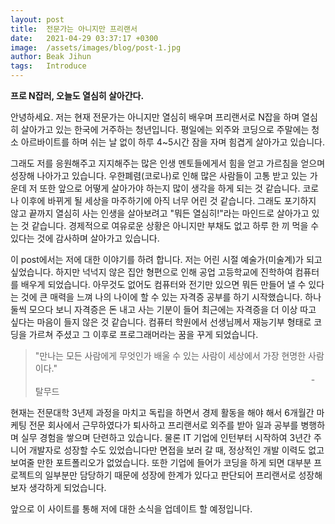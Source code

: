 ```yaml
---
layout: post
title:  전문가는 아니지만 프리랜서
date:   2021-04-29 03:37:17 +0300
image:  /assets/images/blog/post-1.jpg
author: Beak Jihun
tags:   Introduce
---
```


**프로 N잡러, 오늘도 열심히 살아간다.**

안녕하세요. 저는 현재 전문가는 아니지만 열심히 배우며 프리랜서로 N잡을 하며 열심히 살아가고 있는 한국에 거주하는 청년입니다. 평일에는 외주와 코딩으로 주말에는 청소 아르바이트를 하며 쉬는 날 없이 하루 4~5시간 잠을 자며 힘겹게 살아가고 있습니다.

그래도 저를 응원해주고 지지해주는 많은 인생 멘토들에게서 힘을 얻고 가르침을 얻으며 성장해 나아가고 있습니다. 우한폐렴(코로나)로 인해 많은 사람들이 고통 받고 있는 가운데 저 또한 앞으로 어떻게 살아가야 하는지 많이 생각을 하게 되는 것 같습니다. 코로나 이후에 바뀌게 될 세상을 마주하기에 아직 너무 어린 것 같습니다. 그래도 포기하지 않고 끝까지 열심히 사는 인생을 살아보려고 "뭐든 열심히!"라는 마인드로 살아가고 있는 것 같습니다. 경제적으로 여유로운 상황은 아니지만 부채도 없고 하루 한 끼 먹을 수 있다는 것에 감사하며 살아가고 있습니다.

이 post에서는 저에 대한 이야기를 하려 합니다. 저는 어린 시절 예술가(미술계)가 되고 싶었습니다. 하지만 넉넉지 않은 집안 형편으로 인해 공업 고등학교에 진학하여 컴퓨터를 배우게 되었습니다. 아무것도 없어도 컴퓨터와 전기만 있으면 뭐든 만들어 낼 수 있다는 것에 큰 매력을 느껴 나의 나이에 할 수 있는 자격증 공부를 하기 시작했습니다. 하나 둘씩 모으다 보니 자격증은 돈 내고 사는 기분이 들어 최근에는 자격증을 더 이상 따고 싶다는 마음이 들지 않은 것 같습니다. 컴퓨터 학원에서 선생님께서 재능기부 형태로 코딩을 가르쳐 주셨고 그 이후로 프로그래머라는 꿈을 꾸게 되었습니다.

> "만나는 모든 사람에게 무엇인가 배울 수 있는 사람이 세상에서 가장 현명한 사람이다."<br/>&nbsp; &nbsp; &nbsp; &nbsp; &nbsp; &nbsp; &nbsp; &nbsp; &nbsp; &nbsp; &nbsp; &nbsp; &nbsp; &nbsp; &nbsp; &nbsp; &nbsp; &nbsp; &nbsp; &nbsp; &nbsp; &nbsp; &nbsp; &nbsp; &nbsp; &nbsp; &nbsp; &nbsp; &nbsp; &nbsp; &nbsp; &nbsp; &nbsp; &nbsp; &nbsp; &nbsp; &nbsp; &nbsp; &nbsp; &nbsp; &nbsp; &nbsp; &nbsp; &nbsp; &nbsp; &nbsp; &nbsp; &nbsp; &nbsp; &nbsp; &nbsp; &nbsp; &nbsp; &nbsp; &nbsp; &nbsp; - 탈무드

현재는 전문대학 3년제 과정을 마치고 독립을 하면서 경제 활동을 해야 해서 6개월간 마케팅 전문 회사에서 근무하였다가 퇴사하고 프리랜서로 외주를 받아 일과 공부를 병행하며 실무 경험을 쌓으며 단련하고 있습니다. 물론 IT 기업에 인턴부터 시작하여 3년간 주니어 개발자로 성장할 수도 있었습니다만 면접을 보러 갈 때, 정상적인 개발 이력도 없고 보여줄 만한 포트폴리오가 없었습니다. 또한 기업에 들어가 코딩을 하게 되면 대부분 프로젝트의 일부분만 담당하기 때문에 성장에 한계가 있다고 판단되어 프리랜서로 성장해보자 생각하게 되었습니다.

앞으로 이 사이트를 통해 저에 대한 소식을 업데이트 할 예정입니다.
